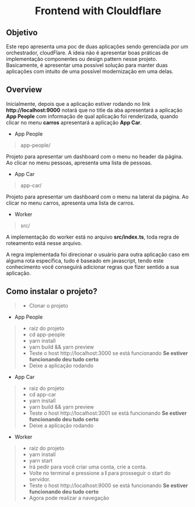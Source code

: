 <h1 align="center">
  <br>Frontend with Clouldflare
</h1>

## Objetivo

Este repo apresenta uma poc de duas aplicações sendo gerenciada por um orchestrador, cloudFlare. A ideia não é apresentar boas práticas de implementação componentes ou design pattern nesse projeto. Basicamente, é apresentar uma possível solução para manter duas aplicações com intuito de uma possível modernização em uma delas. <br>

## Overview

Inicialmente, depois que a aplicação estiver rodando no link <b>http://localhost:9000</b> notará que no title da aba apresentará a aplicação <b>App People</b> com informação de qual aplicação foi renderizada, quando clicar no menu <b>carros</b> apresentará a aplicação <b>App Car</b>.

- App People <br> 
> app-people/

Projeto para apresentar um dashboard com o menu no header da página. Ao clicar no menu pessoas, apresenta uma lista de pessoas. <br>

- App Car <br> 
> app-car/

Projeto para apresentar um dashboard com o menu na lateral da página. Ao clicar no menu carros, apresenta uma lista de carros. <br>

- Worker <br>
> src/

A implementação do worker está no arquivo <b>src/index.ts</b>, toda regra de roteamento está nesse arquivo. <br>

A regra implementada foi direcionar o usuário para outra aplicação caso em alguma rota específica, tudo é baseado em javascript, tendo este conhecimento você conseguirá adicionar regras que fizer sentido a sua aplicação.<br>


## Como instalar o projeto?

> - Clonar o projeto

- App People <br>
> - raiz do projeto
> - cd app-people 
> - yarn install
> - yarn build && yarn preview
> - Teste o host http://localhost:3000 se está funcionando <b>Se estiver funcionando deu tudo certo</b>
> - Deixe a aplicação rodando

- App Car <br>
> - raiz do projeto
> - cd app-car 
> - yarn install
> - yarn build && yarn preview
> - Teste o host http://localhost:3001 se está funcionando <b>Se estiver funcionando deu tudo certo</b>
> - Deixe a aplicação rodando

- Worker <br>
> - raiz do projeto
> - yarn install
> - yarn start
> - Irá pedir para você criar uma conta, crie a conta.
> - Volte no terminal e pressione a <b>l</b> para prosseguir o start do servidor.
> - Teste o host http://localhost:9000 se está funcionando <b>Se estiver funcionando deu tudo certo</b>
> - Agora pode realizar a navegação 
